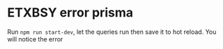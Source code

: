 # ETXBSY error prisma

Run `npm run start-dev`, let the queries run then save it to hot reload. You will notice the error
